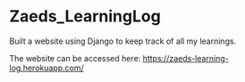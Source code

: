 # Zaeds_LearningLog

Built a website using Django to keep track of all my learnings.

The website can be accessed here: https://zaeds-learning-log.herokuapp.com/
